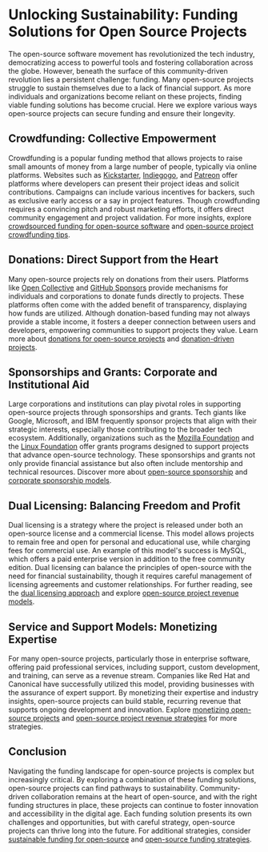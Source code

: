 # Unlocking Sustainability: Funding Solutions for Open Source Projects

The open-source software movement has revolutionized the tech industry, democratizing access to powerful tools and fostering collaboration across the globe. However, beneath the surface of this community-driven revolution lies a persistent challenge: funding. Many open-source projects struggle to sustain themselves due to a lack of financial support. As more individuals and organizations become reliant on these projects, finding viable funding solutions has become crucial. Here we explore various ways open-source projects can secure funding and ensure their longevity.

## Crowdfunding: Collective Empowerment

Crowdfunding is a popular funding method that allows projects to raise small amounts of money from a large number of people, typically via online platforms. Websites such as [Kickstarter](https://www.kickstarter.com), [Indiegogo](https://www.indiegogo.com), and [Patreon](https://www.patreon.com) offer platforms where developers can present their project ideas and solicit contributions. Campaigns can include various incentives for backers, such as exclusive early access or a say in project features. Though crowdfunding requires a convincing pitch and robust marketing efforts, it offers direct community engagement and project validation. For more insights, explore [crowdsourced funding for open-source software](https://www.license-token.com/wiki/crowdsourced-funding-for-open-source-software) and [open-source project crowdfunding tips](https://www.license-token.com/wiki/open-source-project-crowdfunding-tips).

## Donations: Direct Support from the Heart

Many open-source projects rely on donations from their users. Platforms like [Open Collective](https://opencollective.com) and [GitHub Sponsors](https://github.com/sponsors) provide mechanisms for individuals and corporations to donate funds directly to projects. These platforms often come with the added benefit of transparency, displaying how funds are utilized. Although donation-based funding may not always provide a stable income, it fosters a deeper connection between users and developers, empowering communities to support projects they value. Learn more about [donations for open-source projects](https://www.license-token.com/wiki/donations-for-open-source-projects) and [donation-driven projects](https://www.license-token.com/wiki/donation-driven-projects).

## Sponsorships and Grants: Corporate and Institutional Aid

Large corporations and institutions can play pivotal roles in supporting open-source projects through sponsorships and grants. Tech giants like Google, Microsoft, and IBM frequently sponsor projects that align with their strategic interests, especially those contributing to the broader tech ecosystem. Additionally, organizations such as the [Mozilla Foundation](https://www.mozilla.org/en-US/foundation/grants/open-web-fellowship/) and the [Linux Foundation](https://www.linuxfoundation.org/grants/) offer grants programs designed to support projects that advance open-source technology. These sponsorships and grants not only provide financial assistance but also often include mentorship and technical resources. Discover more about [open-source sponsorship](https://www.license-token.com/wiki/open-source-sponsorship) and [corporate sponsorship models](https://www.license-token.com/wiki/corporate-sponsorship-models).

## Dual Licensing: Balancing Freedom and Profit

Dual licensing is a strategy where the project is released under both an open-source license and a commercial license. This model allows projects to remain free and open for personal and educational use, while charging fees for commercial use. An example of this model's success is MySQL, which offers a paid enterprise version in addition to the free community edition. Dual licensing can balance the principles of open-source with the need for financial sustainability, though it requires careful management of licensing agreements and customer relationships. For further reading, see the [dual licensing approach](https://www.license-token.com/wiki/dual-licensing-approach) and explore [open-source project revenue models](https://www.license-token.com/wiki/open-source-project-revenue-models).

## Service and Support Models: Monetizing Expertise

For many open-source projects, particularly those in enterprise software, offering paid professional services, including support, custom development, and training, can serve as a revenue stream. Companies like Red Hat and Canonical have successfully utilized this model, providing businesses with the assurance of expert support. By monetizing their expertise and industry insights, open-source projects can build stable, recurring revenue that supports ongoing development and innovation. Explore [monetizing open-source projects](https://www.license-token.com/wiki/monetizing-open-source-projects-guide) and [open-source project revenue strategies](https://www.license-token.com/wiki/open-source-project-revenue-strategies) for more strategies.

## Conclusion

Navigating the funding landscape for open-source projects is complex but increasingly critical. By exploring a combination of these funding solutions, open-source projects can find pathways to sustainability. Community-driven collaboration remains at the heart of open-source, and with the right funding structures in place, these projects can continue to foster innovation and accessibility in the digital age. Each funding solution presents its own challenges and opportunities, but with careful strategy, open-source projects can thrive long into the future. For additional strategies, consider [sustainable funding for open-source](https://www.license-token.com/wiki/sustainable-funding-for-open-source) and [open-source funding strategies](https://www.license-token.com/wiki/open-source-funding-strategies).